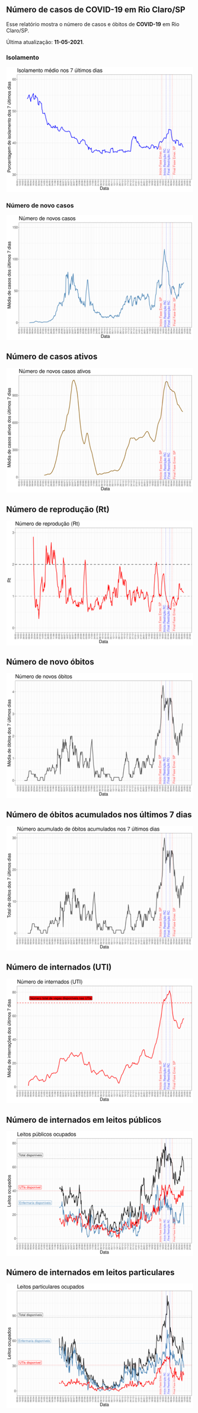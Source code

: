 ## Número de casos de COVID-19 em Rio Claro/SP

Esse relatório mostra o número de casos e óbitos de **COVID-19** em Rio Claro/SP.

Última atualização: **11-05-2021**.

### Isolamento

![](fig_isolamento.png)

### Número de novo casos

![](fig_casos.png)

## Número de casos ativos

![](fig_casos_ativos.png)

## Número de reprodução (Rt)

![](fig_rt.png)

## Número de novo óbitos

![](fig_obitos.png)

## Número de óbitos acumulados nos últimos 7 dias

![](fig_obitos_total.png)

## Número de internados (UTI)

![](fig_inter_uti.png)

## Número de internados  em leitos públicos

![](fig_inter_pub.png)

## Número de internados  em leitos particulares

![](fig_inter_pri.png)

